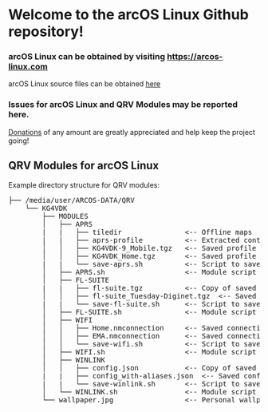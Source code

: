 # Welcome to the arcOS Linux Github repository!
### arcOS Linux can be obtained by visiting https://arcos-linux.com
arcOS Linux source files can be obtained [here](https://s3.amazonaws.com/arcos-linux.com/arcOS-iso-setup-21.3_QRV.tar.gz)

### Issues for arcOS Linux and QRV Modules may be reported here.

[Donations](https://www.paypal.com/donate/?hosted_button_id=4SAKRN2MH7NEW) of any amount are greatly appreciated and help keep the project going!

## QRV Modules for arcOS Linux

Example directory structure for QRV modules:

<pre>
├── /media/user/ARCOS-DATA/QRV
    └── KG4VDK
        ├── MODULES
        │   ├── APRS
        |   |   ├── tiledir               <-- Offline maps
        |   |   ├── aprs-profile          <-- Extracted contents of desired saved profile *.tgz
        │   │   ├── KG4VDK-9_Mobile.tgz   <-- Saved profile
        │   │   ├── KG4VDK_Home.tgz       <-- Saved profile
        |   |   └── save-aprs.sh          <-- Script to save the current APRS configuration
        │   ├── APRS.sh                   <-- Module script ("hide" inside the APRS directory to DISABLE)
        │   ├── FL-SUITE
        |   |   ├── fl-suite.tgz          <-- Copy of saved config, named fl-suite.tgz to be active
        │   │   ├── fl-suite_Tuesday-Diginet.tgz  <-- Saved config
        |   |   └── save-fl-suite.sh      <-- Script to save the current FL-SUITE configuration
        │   ├── FL-SUITE.sh               <-- Module script ("hide" inside the FL-SUITE directory to DISABLE)
        │   ├── WIFI
        │   │   ├── Home.nmconnection     <-- Saved connection
        │   │   ├── EMA.nmconnection      <-- Saved connection
        │   │   └── save-wifi.sh          <-- Script to save the current WIFI connections
        │   ├── WIFI.sh                   <-- Module script ("hide" inside the WIFI directory to DISABLE)
        │   ├── WINLINK
        │   │   ├── config.json           <-- Copy of saved config, named config.json to be active
        |   |   ├── config_with-aliases.json  <-- Saved config
        |   |   └── save-winlink.sh       <-- Script to save the current WINLINK configuration
        │   └── WINLINK.sh                <-- Module script ("hide" inside the WINLINK directory to DISABLE)
        └── wallpaper.jpg                 <-- Personal wallpaper (overrides default)
</pre>
